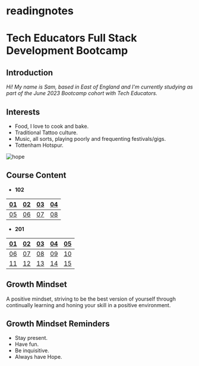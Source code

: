 # readingnotes
# Tech Educators Full Stack Development Bootcamp #

## Introduction ##

*Hi!  My name is Sam, based in East of England and I'm currently studying as part of the June 2023 Bootcamp cohort with Tech Educators.*

## Interests ##
- Food, I love to cook and bake.
- Traditional Tattoo culture.
- Music, all sorts, playing poorly and frequenting festivals/gigs.
- Tottenham Hotspur.

![hope](https://i.pinimg.com/736x/fb/54/91/fb54917759181759c0918b20a6df6bfb.jpg "hope")

## Course Content ##

- **102**

| [01](notes_102/notes1.md) | [02](notes_102/notes2.md) | [03](notes_102/notes3.md) | [04](notes_102/notes4.md) |
|:-------------------------:|:-------------------------:|:-------------------------:|:-------------------------:|
| [05](notes_102/notes5.md) | [06](notes_102/notes6.md) | [07](notes_102/notes7.md) | [08](notes_102/notes8.md) |

- **201**

| [01](notes_201/notes1.md)  | [02](notes_201/notes2.md)  | [03](notes_201/notes3.md)  | [04](notes_201/notes4.md)  | [05](notes_201/notes5.md)  |
|:--------------------------:|:--------------------------:|:--------------------------:|:--------------------------:|:--------------------------:|
| [06](notes_201/notes6.md)  | [07](notes_201/notes7.md)  | [08](notes_201/notes8.md)  | [09](notes_201/notes9.md)  | [10](notes_201/notes10.md) |
| [11](notes_201/notes11.md) | [12](notes_201/notes12.md) | [13](notes_201/notes13.md) | [14](notes_201/notes14.md) | [15](notes_201/notes15.md) |

## Growth Mindset ##

A positive mindset, striving to be the best version of yourself through continually learning and honing your skill in a positive environment.

## Growth Mindset Reminders ##
- Stay present.
- Have fun.
- Be inquisitive.
- Always have Hope.

